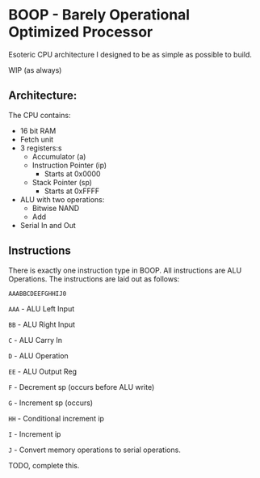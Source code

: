 # BOOP - Barely Operational Optimized Processor

Esoteric CPU architecture I designed to be as simple as possible to build.

WIP (as always)

## Architecture:

The CPU contains:
- 16 bit RAM
- Fetch unit
- 3 registers:s
    - Accumulator (a)
    - Instruction Pointer (ip)
        - Starts at 0x0000
    - Stack Pointer (sp)
        - Starts at 0xFFFF
- ALU with two operations:
    - Bitwise NAND
    - Add
- Serial In and Out


## Instructions
There is exactly one instruction type in BOOP. All instructions are ALU Operations. The instructions are laid out as follows:

`AAABBCDEEFGHHIJ0`
 
 `AAA` - ALU Left Input

 `BB` - ALU Right Input

 `C` - ALU Carry In

 `D` - ALU Operation

 `EE` - ALU Output Reg

 `F` - Decrement sp (occurs before ALU write)

 `G` - Increment sp (occurs)

 `HH` - Conditional increment ip
 
 `I` - Increment ip

 `J` - Convert memory operations to serial operations. 

 TODO, complete this.